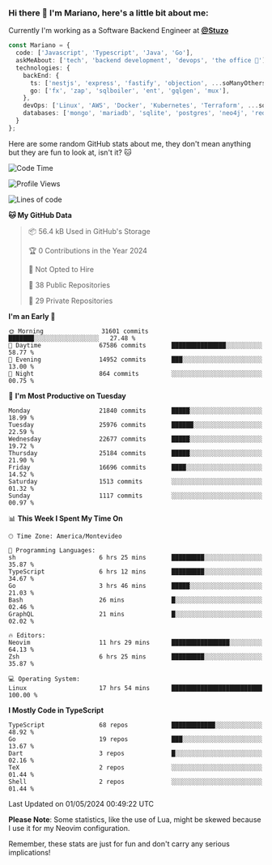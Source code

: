 ### Hi there 👋 I'm Mariano, here's a little bit about me:

Currently I'm working as a Software Backend Engineer at [**@Stuzo**](https://www.stuzo.com/)

```ts
const Mariano = {
  code: ['Javascript', 'Typescript', 'Java', 'Go'],
  askMeAbout: ['tech', 'backend development', 'devops', 'the office 💼'],
  technologies: {
    backEnd: {
      ts: ['nestjs', 'express', 'fastify', 'objection', ...soManyOthersFrameworks],
      go: ['fx', 'zap', 'sqlboiler', 'ent', 'gqlgen', 'mux'],
    },
    devOps: ['Linux', 'AWS', 'Docker', 'Kubernetes', 'Terraform', ...soManyOthersTools],
    databases: ['mongo', 'mariadb', 'sqlite', 'postgres', 'neo4j', 'redis', ...],
  }
};
```

Here are some random GitHub stats about me, they don't mean anything but they are fun to look at, isn't it? 🐱

<!--START_SECTION:waka-->
![Code Time](http://img.shields.io/badge/Code%20Time-1%2C915%20hrs%2025%20mins-blue)

![Profile Views](http://img.shields.io/badge/Profile%20Views-0-blue)

![Lines of code](https://img.shields.io/badge/From%20Hello%20World%20I%27ve%20Written-20.7%20million%20lines%20of%20code-blue)

**🐱 My GitHub Data** 

> 📦 56.4 kB Used in GitHub's Storage 
 > 
> 🏆 0 Contributions in the Year 2024
 > 
> 🚫 Not Opted to Hire
 > 
> 📜 38 Public Repositories 
 > 
> 🔑 29 Private Repositories 
 > 
**I'm an Early 🐤** 

```text
🌞 Morning                31601 commits       ███████░░░░░░░░░░░░░░░░░░   27.48 % 
🌆 Daytime                67586 commits       ███████████████░░░░░░░░░░   58.77 % 
🌃 Evening                14952 commits       ███░░░░░░░░░░░░░░░░░░░░░░   13.00 % 
🌙 Night                  864 commits         ░░░░░░░░░░░░░░░░░░░░░░░░░   00.75 % 
```
📅 **I'm Most Productive on Tuesday** 

```text
Monday                   21840 commits       █████░░░░░░░░░░░░░░░░░░░░   18.99 % 
Tuesday                  25976 commits       ██████░░░░░░░░░░░░░░░░░░░   22.59 % 
Wednesday                22677 commits       █████░░░░░░░░░░░░░░░░░░░░   19.72 % 
Thursday                 25184 commits       █████░░░░░░░░░░░░░░░░░░░░   21.90 % 
Friday                   16696 commits       ████░░░░░░░░░░░░░░░░░░░░░   14.52 % 
Saturday                 1513 commits        ░░░░░░░░░░░░░░░░░░░░░░░░░   01.32 % 
Sunday                   1117 commits        ░░░░░░░░░░░░░░░░░░░░░░░░░   00.97 % 
```


📊 **This Week I Spent My Time On** 

```text
🕑︎ Time Zone: America/Montevideo

💬 Programming Languages: 
sh                       6 hrs 25 mins       █████████░░░░░░░░░░░░░░░░   35.87 % 
TypeScript               6 hrs 12 mins       █████████░░░░░░░░░░░░░░░░   34.67 % 
Go                       3 hrs 46 mins       █████░░░░░░░░░░░░░░░░░░░░   21.03 % 
Bash                     26 mins             █░░░░░░░░░░░░░░░░░░░░░░░░   02.46 % 
GraphQL                  21 mins             █░░░░░░░░░░░░░░░░░░░░░░░░   02.02 % 

🔥 Editors: 
Neovim                   11 hrs 29 mins      ████████████████░░░░░░░░░   64.13 % 
Zsh                      6 hrs 25 mins       █████████░░░░░░░░░░░░░░░░   35.87 % 

💻 Operating System: 
Linux                    17 hrs 54 mins      █████████████████████████   100.00 % 
```

**I Mostly Code in TypeScript** 

```text
TypeScript               68 repos            ████████████░░░░░░░░░░░░░   48.92 % 
Go                       19 repos            ███░░░░░░░░░░░░░░░░░░░░░░   13.67 % 
Dart                     3 repos             █░░░░░░░░░░░░░░░░░░░░░░░░   02.16 % 
TeX                      2 repos             ░░░░░░░░░░░░░░░░░░░░░░░░░   01.44 % 
Shell                    2 repos             ░░░░░░░░░░░░░░░░░░░░░░░░░   01.44 % 
```




 Last Updated on 01/05/2024 00:49:22 UTC
<!--END_SECTION:waka-->

**Please Note**: Some statistics, like the use of Lua, might be skewed because I use it for my Neovim configuration.

Remember, these stats are just for fun and don't carry any serious implications!
